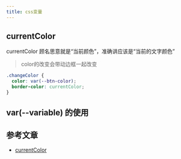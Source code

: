 ```yaml
---
title: css变量
---
```


## currentColor

currentColor 顾名思意就是“当前颜色”，准确讲应该是“当前的文字颜色”

> color的改变会带动边框一起改变
```css
.changeColor {
  color: var(--btn-color);
  border-color: currentColor;
}
```

## var(--variable) 的使用

## 参考文章

- [currentColor](https://www.zhangxinxu.com/wordpress/2014/10/currentcolor-css3-powerful-css-keyword/)
